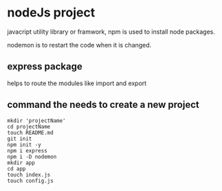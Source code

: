 # nodeJs project

javacript utility library or framwork, npm is used to install node packages.

nodemon is to restart the code when it is changed.

## express package

helps to route the modules like import and export

## command the needs to create a new project

```
mkdir 'projectName'
cd projectName
touch README.md
git init
npm init -y
npm i express
npm i -D nodemon
mkdir app
cd app
touch index.js
touch config.js

```
